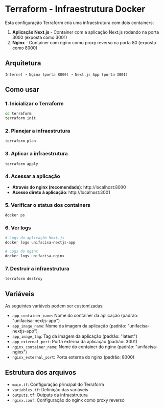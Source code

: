 # Terraform - Infraestrutura Docker

Esta configuração Terraform cria uma infraestrutura com dois containers:

1. **Aplicação Next.js** - Container com a aplicação Next.js rodando na porta 3000 (exposta como 3001)
2. **Nginx** - Container com nginx como proxy reverso na porta 80 (exposta como 8000)

## Arquitetura

```
Internet → Nginx (porta 8000) → Next.js App (porta 3001)
```

## Como usar

### 1. Inicializar o Terraform
```bash
cd terraform
terraform init
```

### 2. Planejar a infraestrutura
```bash
terraform plan
```

### 3. Aplicar a infraestrutura
```bash
terraform apply
```

### 4. Acessar a aplicação

- **Através do nginx (recomendado)**: http://localhost:8000
- **Acesso direto à aplicação**: http://localhost:3001

### 5. Verificar o status dos containers
```bash
docker ps
```

### 6. Ver logs
```bash
# Logs da aplicação Next.js
docker logs unifacisa-nextjs-app

# Logs do nginx
docker logs unifacisa-nginx
```

### 7. Destruir a infraestrutura
```bash
terraform destroy
```

## Variáveis

As seguintes variáveis podem ser customizadas:

- `app_container_name`: Nome do container da aplicação (padrão: "unifacisa-nextjs-app")
- `app_image_name`: Nome da imagem da aplicação (padrão: "unifacisa-nextjs-app")
- `app_image_tag`: Tag da imagem da aplicação (padrão: "latest")
- `app_external_port`: Porta externa da aplicação (padrão: 3001)
- `nginx_container_name`: Nome do container do nginx (padrão: "unifacisa-nginx")
- `nginx_external_port`: Porta externa do nginx (padrão: 8000)

## Estrutura dos arquivos

- `main.tf`: Configuração principal do Terraform
- `variables.tf`: Definição das variáveis
- `outputs.tf`: Outputs da infraestrutura
- `nginx.conf`: Configuração do nginx como proxy reverso
